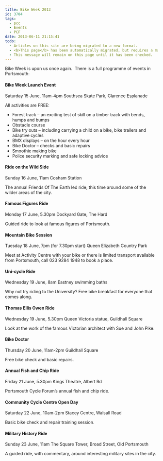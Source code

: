 ```yaml
---
title: Bike Week 2013
id: 3704
tags:
  - pcc
  - Events
  - PCF
date: 2013-06-11 21:15:41
todo:
  - Articles on this site are being migrated to a new format.
  - <b>This page</b> has been automatically migrated, but requires a manual check-&amp;-tune to ensure the format and links all work as expected.
  - This message will remain on this page until it has been checked.
---
```


Bike Week is upon us once again.  There is a full programme of events in Portsmouth:

#### Bike Week Launch Event

Saturday 15 June, 11am-4pm
Southsea Skate Park, Clarence Esplanade

All activities are FREE:

*   Forest track – an exciting test of skill on a timber track with bends, humps and bumps
*   Obstacle course
*   Bike try outs – including carrying a child on a bike, bike trailers and adaptive cycles
*   BMX displays – on the hour every hour
*   Bike Doctor – checks and basic repairs
*   Smoothie making bike
*   Police security marking and safe locking advice

#### Ride on the Wild Side

Sunday 16 June, 11am
Cosham Station

The annual Friends Of The Earth led ride, this time around some of the wilder areas of the city.

#### Famous Figures Ride

Monday 17 June, 5.30pm
Dockyard Gate, The Hard

Guided ride to look at famous figures of Portsmouth.

#### Mountain Bike Session

Tuesday 18 June, 7pm (for 7.30pm start)
Queen Elizabeth Country Park

Meet at Activity Centre with your bike or there is limited transport available from Portsmouth, call 023 9284 1948 to book a place.

#### Uni-cycle Ride

Wednesday 19 June, 8am
Eastney swimming baths

Why not try riding to the University? Free bike breakfast for everyone that comes along.

#### Thomas Ellis Owen Ride

Wednesday 19 June, 5.30pm
Queen Victoria statue, Guildhall Square

Look at the work of the famous Victorian architect with Sue and John Pike.

#### Bike Doctor

Thursday 20 June, 11am-2pm
Guildhall Square

Free bike check and basic repairs.

#### Annual Fish and Chip Ride

Friday 21 June, 5.30pm
Kings Theatre, Albert Rd

Portsmouth Cycle Forum’s annual fish and chip ride.

#### Community Cycle Centre Open Day

Saturday 22 June, 10am-2pm
Stacey Centre, Walsall Road

Basic bike check and repair training session.

#### Military History Ride

Sunday 23 June, 11am
The Square Tower, Broad Street, Old Portsmouth

A guided ride, with commentary, around interesting military sites in the city.